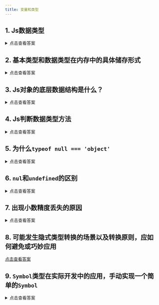 ```yaml
---
title: 变量和类型
---
```


## 1.  Js数据类型

<details>
<summary>点击查看答案</summary>

Js变量包含**基本类型**和**引用类型**。

| 基本类型  | 引用类型                |
| --------- | ----------------------- |
| Undefined | Object                  |
| Null      | Function                |
| Boolean   | Date                    |
| String    | RegExp                  |
| Number    | Math（单体内置类型）    |
| Symbol    | Global（单体内置类型）  |
| BigInt    | Boolean（基本包装类型） |
|           | Number（基本包装类型）  |
|           | String（基本包装类型）  |

</details>

## 2. 基本类型和数据类型在内存中的具体储存形式

<details>
<summary>点击查看答案</summary>

基本类型值在内存中占据固定大小的空间，因此被保存在栈内存中。

引用类型的值是对象，保存在堆内存中。

</details>

## 3.  Js对象的底层数据结构是什么？

<details>
<summary>点击查看答案</summary>

散列表（哈希表）

</details>

## 4.  Js判断数据类型方法

<details>
<summary>点击查看答案</summary>

1. `typeof`:
   - 基本类型除null以外均可以准确判断
   - `typeof null === 'object'`
   - 引用类型除function以外均判断为`object`
   - `typeof func === 'function'`

2. `instanceof`: 判断实例对象上的原型链上是否能找到构造函数的原型属性，即判断某个对象是否是另一对象的实例。缺点：只能判断引用类型。
3. `Object.prototype.toString.call()`: 最准确

</details>

## 5.  为什么`typeof null === 'object'`

<details>
<summary>点击查看答案</summary>

`不同的对象在底层都表示为二进制，`typeof`会将二进制的前三位为0判断为`object`，而null用二进制表示全为0，因此将`null`错误的判断为`object`。

</details>

## 6. `nul`和`undefined`的区别

<details>
<summary>点击查看答案</summary>

`undefined`表示变量已声明，但并未初始化。`typeof undefined === 'undefined'`

`null`通常用于已在保存对象的变量，但还没有真正的保存对象。`typeof null === 'object'`

</details>

## 7. 出现小数精度丢失的原因

<details>
<summary>点击查看答案</summary>

1. 小精度丢失原因：`Js`遵守JEEE 754规范，使用双精度存储，占用64bit。其中1bit表正负，52bit表示尾数，11bit表示指数。
2. `JavaScript`最大数字: `Number.MAX_VALUE`
3. `JavaScript`最大安全数字: `Number.MAX_SAFE_INTEGER`
4. 避免精度丢失的方法: 使用字符串传值

</details>

## 8. 可能发生隐式类型转换的场景以及转换原则，应如何避免或巧妙应用

[点击查看答案](./implicitConversion)

## 9. `Symbol`类型在实际开发中的应用，手动实现一个简单的`Symbol`
<details>
<summary>点击查看答案</summary>

应用:
  1. 用于对象中的唯一key，防止对象中的某个key不小心被改写或覆盖。
  2. 对象中以`Symbol`为key时，`for in`、`Json.stringify`等会跳过该属性，可以用于模拟私有属性。想要读取所有属性时，可以使用Reflect.ownKeys(obj)。
  3. 消除魔法值。

手动实现: [手写系列](./handleWrite)

</details>